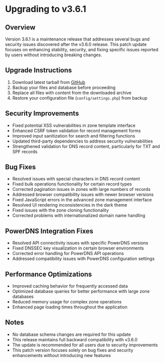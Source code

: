 # Upgrading to v3.6.1

## Overview

Version 3.6.1 is a maintenance release that addresses several bugs and security issues discovered after the v3.6.0 release. This patch update focuses on enhancing stability, security, and fixing specific issues reported by users without introducing breaking changes.

## Upgrade Instructions

1. Download latest tarball from [GitHub](https://github.com/poweradmin/poweradmin/releases/tag/v3.6.1)
2. Backup your files and database before proceeding
3. Replace all files with content from the downloaded archive
4. Restore your configuration file (`config/settings.php`) from backup

## Security Improvements

- Fixed potential XSS vulnerabilities in zone template interface
- Enhanced CSRF token validation for record management forms
- Improved input sanitization for search and filtering functions
- Updated third-party dependencies to address security vulnerabilities
- Strengthened validation for DNS record content, particularly for TXT and SPF records

## Bug Fixes

- Resolved issues with special characters in DNS record content
- Fixed bulk operations functionality for certain record types
- Corrected pagination issues in zones with large numbers of records
- Addressed browser compatibility issues with newer browser versions
- Fixed JavaScript errors in the advanced zone management interface
- Resolved UI rendering inconsistencies in the dark theme
- Fixed issues with the zone cloning functionality
- Corrected problems with internationalized domain name handling

## PowerDNS Integration Fixes

- Resolved API connectivity issues with specific PowerDNS versions
- Fixed DNSSEC key visualization in certain browser environments
- Corrected error handling for PowerDNS API operations
- Addressed compatibility issues with PowerDNS configuration settings

## Performance Optimizations

- Improved caching behavior for frequently accessed data
- Optimized database queries for better performance with large zone databases
- Reduced memory usage for complex zone operations
- Enhanced page loading times throughout the application

## Notes

- No database schema changes are required for this update
- This release maintains full backward compatibility with v3.6.0
- The update is recommended for all users due to security improvements
- This patch version focuses solely on bug fixes and security enhancements without introducing new features